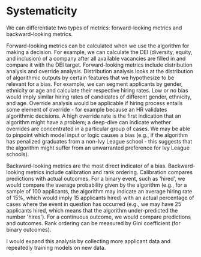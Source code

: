 # Systematicity

We can differentiate two types of metrics: forward-looking metrics and backward-looking metrics. 

Forward-looking metrics can be calculated when we use the algorithm for making a decision. For example, we can calculate the DEI (diversity, equity, and inclusion) of a company after all available vacancies are filled in and compare it with the DEI target. Forward-looking metrics include distribution analysis and override analysis. Distribution analysis looks at the distribution of algorithmic outputs by certain features that we hypothesize to be relevant for a bias. For example, we can segment applicants by gender, ethnicity or age and calculate their respective hiring rates. Low or no bias would imply similar hiring rates of candidates of different gender, ethnicity, and age. Override analysis would be applicable if hiring process entails some element of override - for example because an HR validates algorithmic decisions. A high override rate is the first indication that an algorithm might have a problem; a deep-dive can indicate whether overrides are concentrated in a particular group of cases. We may be able to pinpoint which model input or logic causes a bias (e.g., if the algorithm has penalized graduates from a non-Ivy League school - this suggests that the algorithm might suffer from an unwarranted preference for Ivy League schools).

Backward-looking metrics are the most direct indicator of a bias. Backward-looking metrics include calibration and rank ordering. Calibration  compares predictions with actual outcomes. For a binary event, such as 'hired', we would compare the average probability given by the algorithm (e.g., for a sample of 100 applicants, the algorithm may indicate an average hiring rate of 15%, which would imply 15 applicants hired) with an actual percentage of cases where the event in question has occurred (e.g., we may have 25 applicants hired, which means that the algorithm under-predicted the number 'hires'). For a continuous outcome, we would compare predictions and outcomes. Rank ordering can be measured by Gini coefficient (for binary outcomes).

I would expand this analysis by collecting more applicant data and repeatedly training models on new data. 
